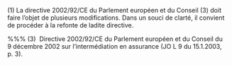 (1) La directive 2002/92/CE du Parlement européen et du Conseil (3) doit faire l’objet de plusieurs modifications. Dans un souci de clarté, il convient de procéder à la refonte de ladite directive.

%%% (3)  Directive 2002/92/CE du Parlement européen et du Conseil du 9 décembre 2002 sur l’intermédiation en assurance (JO L 9 du 15.1.2003, p. 3).